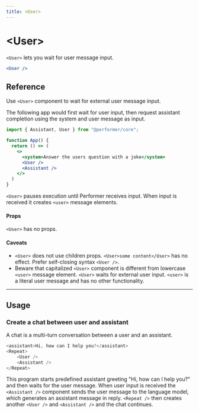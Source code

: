 ```yaml
---
title: <User>
---
```


# \<User\>

`<User>` lets you wait for user message input.

```jsx
<User />
```

## Reference 

Use `<User>` component to wait for external user message input.

The following app would first wait for user input, then request assistant completion using the system and user message as input.

```jsx
import { Assistant, User } from "@performer/core";

function App() {
  return () => (
    <>
      <system>Answer the users question with a joke</system>
      <User />
      <Assistant />
    </>
  )
}
```

`<User>` pauses execution until Performer receives input. When input is received it creates `<user>` message elements. 

#### Props 

`<User>` has no props.

#### Caveats 

- `<User>` does not use children props. `<User>some content</User>` has no effect. Prefer self-closing syntax `<User />`.
- Beware that capitalized `<User>` component is different from lowercase `<user>` message element. `<User>` waits for external user input. `<user>` is a literal user message and has no other functionality.

---

## Usage 

### Create a chat between user and assistant 

A chat is a multi-turn conversation between a user and an assistant. 

```js
<assistant>Hi, how can I help you?</assistant>
<Repeat>
    <User />
    <Assistant />
</Repeat>
```

This program starts predefined assistant greeting "Hi, how can I help you?" and then waits for the user message. When user input is received the `<Assistant />` component sends the user message to the language model, which generates an assistant message in reply. `<Repeat />` then creates another `<User />` and `<Assistant />` and the chat continues.


